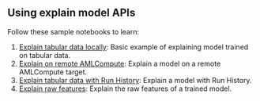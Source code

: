 ## Using explain model APIs

Follow these sample notebooks to learn:

1. [Explain tabular data locally](explain-tabular-data-local): Basic example of explaining model trained on tabular data.
4. [Explain on remote AMLCompute](explain-on-amlcompute): Explain a model on a remote AMLCompute target.
5. [Explain tabular data with Run History](explain-tabular-data-run-history): Explain a model with Run History.
7. [Explain raw features](explain-tabular-data-raw-features): Explain the raw features of a trained model.
